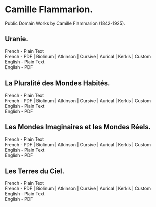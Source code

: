 # Camille Flammarion.

Public Domain Works by Camille Flammarion (1842-1925).

## Uranie.

French - Plain Text  
French - PDF | Biolinum | Atkinson | Cursive | Aurical | Kerkis | Custom  
English - Plain Text  
English - PDF  

## La Pluralité des Mondes Habités.

French - Plain Text  
French - PDF | Biolinum | Atkinson | Cursive | Aurical | Kerkis | Custom  
English - Plain Text  
English - PDF  

## Les Mondes Imaginaires et les Mondes Réels.

French - Plain Text  
French - PDF | Biolinum | Atkinson | Cursive | Aurical | Kerkis | Custom  
English - Plain Text  
English - PDF  

## Les Terres du Ciel.

French - Plain Text  
French - PDF | Biolinum | Atkinson | Cursive | Aurical | Kerkis | Custom  
English - Plain Text  
English - PDF  
